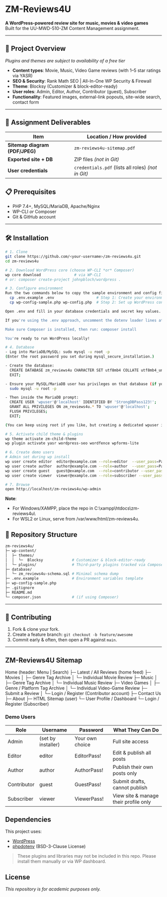 # ZM-Reviews4U

**A WordPress-powered review site for music, movies & video games**  
Built for the UU-MWD-510-ZM Content Management assignment.

---

## 🚀 Project Overview
*Plugins and themes are subject to availability of a free tier*
- **Content types**: Movie, Music, Video Game reviews (with 1–5 star ratings via YASR)  
- **SEO & Security**: Rank Math SEO | All-In-One WP Security & Firewall  
- **Theme**: Blocksy (Customizer & block-editor-ready)
- **User roles**: Admin, Editor, Author, Contributor (guest), Subscriber  
- **Functionality**: Featured images, external-link popouts, site-wide search, contact form
 
---

## 📄 Assignment Deliverables

| Item                           | Location / How provided                             |
| ------------------------------ | --------------------------------------------------- |
| **Sitemap diagram (PDF/JPEG)** | `zm-reviews4u-sitemap.pdf`                          |
| **Exported site + DB**         | ZIP files *(not in Git)*               |
| **User credentials**           | `credentials.pdf` (lists all roles)  *(not in Git)* |


## 📋 Prerequisites

- PHP 7.4+, MySQL/MariaDB, Apache/Nginx  
- WP-CLI _or_ Composer  
- Git & GitHub account  

---

## 🛠️ Installation

```bash
# 1. Clone
git clone https://github.com/<your-username>/zm-reviews4u.git
cd zm-reviews4u

# 2. Download WordPress core (choose WP-CLI *or* Composer)
wp core download               # via WP-CLI
# or: composer create-project johnpbloch/wordpress .

# 3. Configure environment
Run the two commands below to copy the sample environment and config files:
  cp .env.example .env                   # Step 1: Create your environment file
  cp wp-config-sample.php wp-config.php  # Step 2: Set up WordPress config (if not already done)

Open .env and fill in your database credentials and secret key values. You can generate WordPress salts here: https://api.wordpress.org/secret-key/1.1/salt/

If you're using the .env approach, uncomment the dotenv loader lines at the top of wp-config.php.

Make sure Composer is installed, then run: composer install

You're ready to run WordPress locally!

# 4. Database
- Log into MariaDB/MySQL: sudo mysql -u root -p
(Enter the root password you set during mysql_secure_installation.)

- Create the database: 
  CREATE DATABASE zm_reviews4u CHARACTER SET utf8mb4 COLLATE utf8mb4_unicode_ci;
  EXIT;

- Ensure your MySQL/MariaDB user has privileges on that database (if you’re using a non-root user, grant them):
  sudo mysql -u root -p

- Then inside the MariaDB prompt:
  CREATE USER 'wpuser'@'localhost' IDENTIFIED BY 'StrongDBPass123!';
  GRANT ALL PRIVILEGES ON zm_reviews4u.* TO 'wpuser'@'localhost';
  FLUSH PRIVILEGES;
  EXIT;

(You can keep using root if you like, but creating a dedicated wpuser is a good habit.)

# 5. Activate child theme & plugins
wp theme activate zm-child-theme
wp plugin activate yasr wordpress-seo wordfence wpforms-lite

# 6. Create demo users
# Admin set during wp install 
wp user create editor  editor@example.com --role=editor  --user_pass=Passw0rd!
wp user create author  author@example.com --role=author  --user_pass=Passw0rd!
wp user create guest   guest@example.com  --role=contributor --user_pass=Passw0rd!
wp user create viewer  viewer@example.com --role=subscriber --user_pass=Passw0rd!

# 7. Browse
open http://localhost/zm-reviews4u/wp-admin

```
**Note**: 
- For Windows/XAMPP, place the repo in C:\xampp\htdocs\zm-reviews4u\
- For WSL2 or Linux, serve from /var/www/html/zm-reviews4u.

## 📑 Repository Structure

```bash
zm-reviews4u/
├─ wp-content/
│  ├─ themes/
│  │  └─  Blocksy             # Customizer & block-editor-ready
│  └─ plugins/                # Third-party plugins tracked via Composer or ZIP
├─ database/
│  └─ zm_reviews4u-schema.sql # Minimal schema dump
├─ .env.example               # Environment variables template
├─ wp-config-sample.php
├─ .gitignore
├─ README.md
└─ composer.json              # (if using Composer)
```

---

## 👥 Contributing

1. Fork & clone your fork.
2. Create a feature branch: `git checkout -b feature/awesome`
3. Commit early & often, then open a PR against `main`.

---

## ZM-Reviews4U Sitemap

Home  (header: Menu | Search)
├─ Latest / All Reviews   (home feed)
├─ Movies
│   ├─ Genre Tag Archive
│   └─ Individual Movie Review
├─ Music
│   ├─ Genre Tag Archive
│   └─ Individual Music Review
├─ Video Games
│   ├─ Genre / Platform Tag Archive
│   └─ Individual Video-Game Review
├─ Submit a Review
│   └─ Login / Register   (Contributor account)
├─ Contact Us
├─ About
├─ HTML Sitemap  (user)
└─ User Profile / Dashboard
     └─ Login / Register   (Subscriber)

### Demo Users

| Role        | Username | Password     | What They Can Do                          |
|-------------|----------|--------------|-------------------------------------------|
| Admin       | (set by installer) | Your own choice | Full site access                       |
| Editor      | editor   | EditorPass!  | Edit & publish all posts                  |
| Author      | author   | AuthorPass!  | Publish their own posts only              |
| Contributor | guest    | GuestPass!   | Submit drafts, cannot publish             |
| Subscriber  | viewer   | ViewerPass!  | View site & manage their profile only     |

## Dependencies

This project uses:
- [WordPress](https://wordpress.org/)
- [phpdotenv](https://github.com/vlucas/phpdotenv) (BSD-3-Clause License)

> These plugins and libraries may not be included in this repo. Please install them manually or via WP dashboard.

## License

*This repository is for academic purposes only.*
